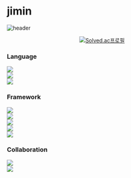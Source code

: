 # jimin
![header](https://capsule-render.vercel.app/api?type=waving&color=auto&height=300&text=Jimin's%20Github&desc=Web%20Fullstack%20Development&fontAlign=55&Desc&descAlign=80)

<div align="center">

[![Solved.ac프로필](http://mazassumnida.wtf/api/v2/generate_badge?boj=sjmrabbit)](https://solved.ac/sjmrabbit)
</div>

### Language
<img src="https://img.shields.io/badge/JAVA-007396?style=for-the-badge&logo=Java&logoColor=white"><br>
<img src="https://img.shields.io/badge/javascript-F7DF1E?style=for-the-badge&logo=javascript&logoColor=white"><br>
<img src="https://img.shields.io/badge/python-000000?style=for-the-badge&logo=python&logoColor=white">

### Framework
<img src="https://img.shields.io/badge/spring-6DB33F?style=for-the-badge&logo=springboot&logoColor=white"><br>
<img src="https://img.shields.io/badge/vue-4FC08D?style=for-the-badge&logo=Vue.js&logoColor=white"><br>
<img src="https://img.shields.io/badge/MySQL-4479A1?style=for-the-badge&logo=MySQL&logoColor=white"><br>
<img src="https://img.shields.io/badge/jupyter-F37626?style=for-the-badge&logo=jupyter&logoColor=white"><br>
<img src="https://img.shields.io/badge/pytorch-EE4C2C?style=for-the-badge&logo=pytorch&logoColor=white">

### Collaboration
<img src="https://img.shields.io/badge/gitlab-FC6D26?style=for-the-badge&logo=gitlab&logoColor=white"><br>
<img src="https://img.shields.io/badge/notion-000000?style=for-the-badge&logo=notion&logoColor=white"><br>
